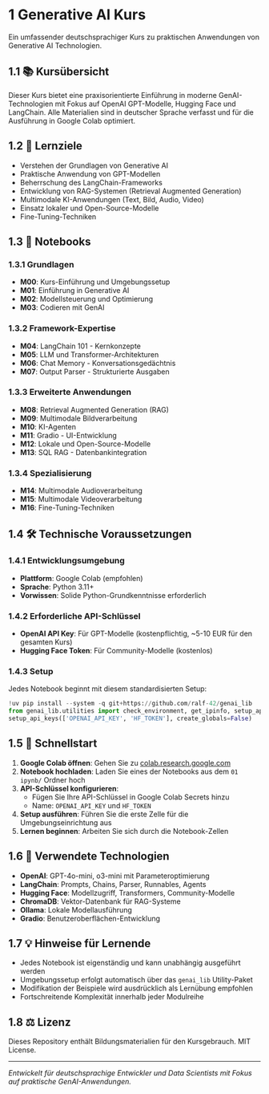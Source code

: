 # 1 Generative AI Kurs

Ein umfassender deutschsprachiger Kurs zu praktischen Anwendungen von Generative AI Technologien.

## 1.1 📚 Kursübersicht

Dieser Kurs bietet eine praxisorientierte Einführung in moderne GenAI-Technologien mit Fokus auf OpenAI GPT-Modelle, Hugging Face und LangChain. Alle Materialien sind in deutscher Sprache verfasst und für die Ausführung in Google Colab optimiert.

## 1.2 🎯 Lernziele

- Verstehen der Grundlagen von Generative AI
- Praktische Anwendung von GPT-Modellen
- Beherrschung des LangChain-Frameworks
- Entwicklung von RAG-Systemen (Retrieval Augmented Generation)
- Multimodale KI-Anwendungen (Text, Bild, Audio, Video)
- Einsatz lokaler und Open-Source-Modelle
- Fine-Tuning-Techniken

## 1.3 📖 Notebooks

### 1.3.1 Grundlagen
- **M00**: Kurs-Einführung und Umgebungssetup
- **M01**: Einführung in Generative AI
- **M02**: Modellsteuerung und Optimierung
- **M03**: Codieren mit GenAI

### 1.3.2 Framework-Expertise
- **M04**: LangChain 101 - Kernkonzepte
- **M05**: LLM und Transformer-Architekturen
- **M06**: Chat Memory - Konversationsgedächtnis
- **M07**: Output Parser - Strukturierte Ausgaben

### 1.3.3 Erweiterte Anwendungen
- **M08**: Retrieval Augmented Generation (RAG)
- **M09**: Multimodale Bildverarbeitung
- **M10**: KI-Agenten
- **M11**: Gradio - UI-Entwicklung
- **M12**: Lokale und Open-Source-Modelle
- **M13**: SQL RAG - Datenbankintegration

### 1.3.4 Spezialisierung
- **M14**: Multimodale Audioverarbeitung
- **M15**: Multimodale Videoverarbeitung
- **M16**: Fine-Tuning-Techniken


## 1.4 🛠️ Technische Voraussetzungen

### 1.4.1 Entwicklungsumgebung
- **Plattform**: Google Colab (empfohlen)
- **Sprache**: Python 3.11+
- **Vorwissen**: Solide Python-Grundkenntnisse erforderlich

### 1.4.2 Erforderliche API-Schlüssel
- **OpenAI API Key**: Für GPT-Modelle (kostenpflichtig, ~5-10 EUR für den gesamten Kurs)
- **Hugging Face Token**: Für Community-Modelle (kostenlos)

### 1.4.3 Setup
Jedes Notebook beginnt mit diesem standardisierten Setup:

```python
!uv pip install --system -q git+https://github.com/ralf-42/genai_lib
from genai_lib.utilities import check_environment, get_ipinfo, setup_api_keys, mprint, install_packages
setup_api_keys(['OPENAI_API_KEY', 'HF_TOKEN'], create_globals=False)
```

## 1.5 🚀 Schnellstart

1. **Google Colab öffnen**: Gehen Sie zu [colab.research.google.com](https://colab.research.google.com)
2. **Notebook hochladen**: Laden Sie eines der Notebooks aus dem `01 ipynb/` Ordner hoch
3. **API-Schlüssel konfigurieren**: 
   - Fügen Sie Ihre API-Schlüssel in Google Colab Secrets hinzu
   - Name: `OPENAI_API_KEY` und `HF_TOKEN`
4. **Setup ausführen**: Führen Sie die erste Zelle für die Umgebungseinrichtung aus
5. **Lernen beginnen**: Arbeiten Sie sich durch die Notebook-Zellen

## 1.6 🔧 Verwendete Technologien

- **OpenAI**: GPT-4o-mini, o3-mini mit Parameteroptimierung
- **LangChain**: Prompts, Chains, Parser, Runnables, Agents
- **Hugging Face**: Modellzugriff, Transformers, Community-Modelle
- **ChromaDB**: Vektor-Datenbank für RAG-Systeme
- **Ollama**: Lokale Modellausführung
- **Gradio**: Benutzeroberflächen-Entwicklung


## 1.7 💡 Hinweise für Lernende

- Jedes Notebook ist eigenständig und kann unabhängig ausgeführt werden
- Umgebungssetup erfolgt automatisch über das `genai_lib` Utility-Paket
- Modifikation der Beispiele wird ausdrücklich als Lernübung empfohlen
- Fortschreitende Komplexität innerhalb jeder Modulreihe


## 1.8 ⚖️ Lizenz

Dieses Repository enthält Bildungsmaterialien für den Kursgebrauch. MIT License.

---

*Entwickelt für deutschsprachige Entwickler und Data Scientists mit Fokus auf praktische GenAI-Anwendungen.*